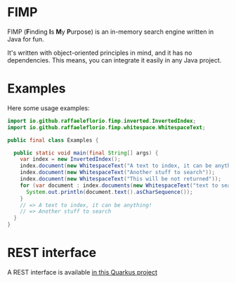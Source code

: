 # FIMP

FIMP (**F**inding **I**s **M**y **P**urpose) is an in-memory search engine written in Java for fun.

It's written with object-oriented principles in mind, and it has no dependencies. This means, you can integrate it
easily in any Java project.

# Examples

Here some usage examples:

```java
import io.github.raffaeleflorio.fimp.inverted.InvertedIndex;
import io.github.raffaeleflorio.fimp.whitespace.WhitespaceText;

public final class Examples {

  public static void main(final String[] args) {
    var index = new InvertedIndex();
    index.document(new WhitespaceText("A text to index, it can be anything!"));
    index.document(new WhitespaceText("Another stuff to search"));
    index.document(new WhitespaceText("This will be not returned"));
    for (var document : index.documents(new WhitespaceText("text to search, it shouldn't match 1:1"))) {
      System.out.println(document.text().asCharSequence());
    }
    // => A text to index, it can be anything!
    // => Another stuff to search
  }
}
```

# REST interface

A REST interface is available [in this Quarkus project](TODO)

